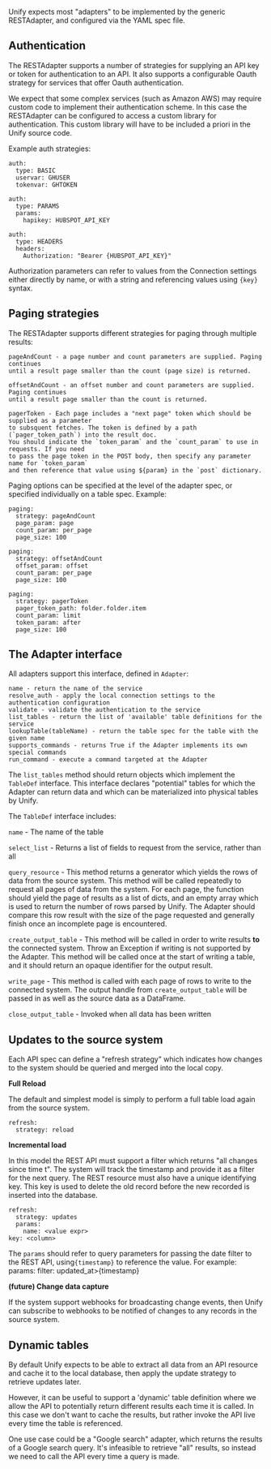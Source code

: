 Unify expects most "adapters" to be implemented by the generic RESTAdapter, and configured via the YAML spec file. 

## Authentication

The RESTAdapter supports a number of strategies for supplying an API key or token for authentication to an API. It also supports a configurable Oauth strategy for services that offer Oauth authentication.

We expect that some complex services (such as Amazon AWS) may require custom code to implement their authentication scheme. In this case the RESTAdapter can be configured to access a custom library for authentication. This custom library will have to be included a priori in the Unify source code.

Example auth strategies:

    auth:
      type: BASIC
      uservar: GHUSER
      tokenvar: GHTOKEN

    auth:
      type: PARAMS
      params:
        hapikey: HUBSPOT_API_KEY

    auth:
      type: HEADERS
      headers:
        Authorization: "Bearer {HUBSPOT_API_KEY}"

Authorization parameters can refer to values from the Connection settings either directly by
name, or with a string and referencing values using `{key}` syntax.

## Paging strategies

The RESTAdapter supports different strategies for paging through multiple results:

    pageAndCount - a page number and count parameters are supplied. Paging continues
    until a result page smaller than the count (page size) is returned.

    offsetAndCount - an offset number and count parameters are supplied. Paging continues
    until a result page smaller than the count is returned.

    pagerToken - Each page includes a "next page" token which should be supplied as a parameter
    to subsquent fetches. The token is defined by a path (`pager_token_path`) into the result doc.
    You should indicate the `token_param` and the `count_param` to use in requests. If you need
    to pass the page token in the POST body, then specify any parameter name for `token_param`
    and then reference that value using ${param} in the `post` dictionary.

Paging options can be specified at the level of the adapter spec, or specified individually
on a table spec. Example:

    paging:
      strategy: pageAndCount
      page_param: page
      count_param: per_page
      page_size: 100

    paging:
      strategy: offsetAndCount
      offset_param: offset
      count_param: per_page
      page_size: 100

    paging:
      strategy: pagerToken
      pager_token_path: folder.folder.item
      count_param: limit
      token_param: after
      page_size: 100


## The Adapter interface

All adapters support this interface, defined in `Adapter`:

    name - return the name of the service
    resolve_auth - apply the local connection settings to the authentication configuration
    validate - validate the authentication to the service
    list_tables - return the list of 'available' table definitions for the service
    lookupTable(tableName) - return the table spec for the table with the given name
    supports_commands - returns True if the Adapter implements its own special commands
    run_command - execute a command targeted at the Adapter

The `list_tables` method should return objects which implement the `TableDef` interface.
This interface declares "potential" tables for which the Adapter can return data and which
can be materialized into physical tables by Unify. 

The `TableDef` interface includes:

`name` - The name of the table

`select_list` - Returns a list of fields to request from the service, rather than all

`query_resource` - This method returns a generator which yields the rows of
data from the source system. This method will be called repeatedly to request
all pages of data from the system. For each page, the function should yield
the page of results as a list of dicts, and an empty array which is used
to return the number of rows parsed by Unify. The Adapter should compare
this row result with the size of the page requested and generally finish
once an incomplete page is encountered. 

`create_output_table` - This method will be called in order to write results
**to** the connected system. Throw an Exception if writing is not supported
by the Adapter. This method will be called once at the start of writing a table,
and it should return an opaque identifier for the output result.

`write_page` - This method is called with each page of rows to write to the
connected system. The output handle from `create_output_table` will be passed
in as well as the source data as a DataFrame.

`close_output_table` - Invoked when all data has been written

## Updates to the source system

Each API spec can define a "refresh strategy" which indicates how changes to the
system should be queried and merged into the local copy.

**Full Reload**

The default and simplest model is simply to perform a full table load again from
the source system.

    refresh:
      strategy: reload

**Incremental load**

In this model the REST API must support a filter which returns "all changes since
time t". The system will track the timestamp and provide it as a filter for the
next query. The REST resource must also have a unique identifying key. This key is
used to delete the old record before the new recorded is inserted into the database.

    refresh:
      strategy: updates
      params:
        name: <value expr>
    key: <column>

The `params` should refer to query parameters for passing the date filter to the
REST API, using`{timestamp}` to reference the value. For example:
      params: 
        filter: updated_at>{timestamp}
    
**(future) Change data capture**

If the system support webhooks for broadcasting change events, then Unify can subscribe
to webhooks to be notified of changes to any records in the source system.

## Dynamic tables

By default Unify expects to be able to extract all data from an API resource and
cache it to the local database, then apply the update strategy to retrieve updates later.

However, it can be useful to support a 'dynamic' table definition where we allow
the API to potentially return different results each time it is called. In this case
we don't want to cache the results, but rather invoke the API live every time
the table is referenced.

One use case could be a "Google search" adapter, which returns the results of a
Google search query. It's infeasible to retrieve "all" results, so instead we
need to call the API every time a query is made.